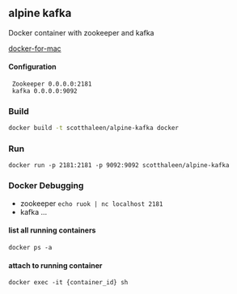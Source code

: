 ## alpine kafka

Docker container with zookeeper and kafka

[docker-for-mac](https://docs.docker.com/docker-for-mac/install/)


#### Configuration

```
 Zookeeper 0.0.0.0:2181
 kafka 0.0.0.0:9092
```


### Build
```sh
docker build -t scotthaleen/alpine-kafka docker
```

### Run
```
docker run -p 2181:2181 -p 9092:9092 scotthaleen/alpine-kafka
```

### Docker Debugging

- zookeeper `echo ruok | nc localhost 2181`
- kafka ...

#### list all running containers
`docker ps -a`

#### attach to running container
`docker exec -it {container_id} sh`

